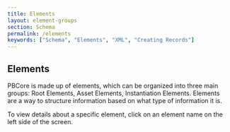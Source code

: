 ```yaml
---
title: Elements
layout: element-groups
section: Schema
permalink: /elements
keywords: ["Schema", "Elements", "XML", "Creating Records"]
---
```


<h2 class="green title bold">Elements</h2>

PBCore is made up of elements, which can be organized into three main groups: Root Elements, Asset Elements, Instantiation Elements. Elements are a way to structure information based on what type of information it is.

To view details about a specific element, click on an element name on the left side of the screen.
